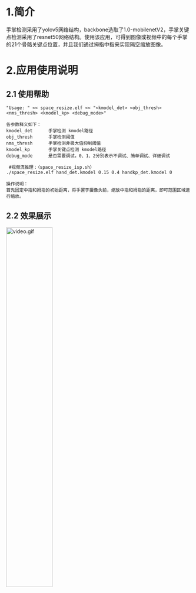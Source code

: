 # 1.简介

手掌检测采用了yolov5网络结构，backbone选取了1.0-mobilenetV2，手掌关键点检测采用了resnet50网络结构。使用该应用，可得到图像或视频中的每个手掌的21个骨骼关键点位置，并且我们通过拇指中指来实现隔空缩放图像。

# 2.应用使用说明

## 2.1 使用帮助

```
"Usage: " << space_resize.elf << "<kmodel_det> <obj_thresh> <nms_thresh> <kmodel_kp> <debug_mode>"

各参数释义如下：
kmodel_det      手掌检测 kmodel路径
obj_thresh      手掌检测阈值
nms_thresh      手掌检测非极大值抑制阈值
kmodel_kp       手掌关键点检测 kmodel路径
debug_mode      是否需要调试，0、1、2分别表示不调试、简单调试、详细调试
 
 #视频流推理：（space_resize_isp.sh）
./space_resize.elf hand_det.kmodel 0.15 0.4 handkp_det.kmodel 0

操作说明：
首先固定中指和拇指的初始距离，将手置于摄像头前，缩放中指和拇指的距离，即可范围区域进行缩放。
```
## 2.2 效果展示
<img src="https://kendryte-download.canaan-creative.com/k230/downloads/doc_images/ai_demo/space_resize/space_resize.gif" alt="video.gif" width="50%" height="50%" />



